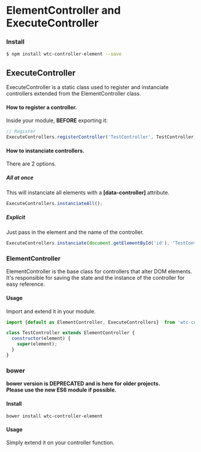 # ElementController and ExecuteController
### Install
```sh
$ npm install wtc-controller-element --save
```
## ExecuteController
ExecuteController is a static class used to register and instanciate controllers extended from the ElementController class.

#### How to register a controller.
Inside your module, **BEFORE** exporting it:
```javascript
// Register
ExecuteControllers.registerController('TestController', TestController);
```

#### How to instanciate controllers.
There are 2 options.
##### All at once
This will instanciate all elements with a **[data-controller]** attribute.
```javascript
ExecuteControllers.instanciateAll();
```

##### Explicit
Just pass in the element and the name of the controller.
```javascript
ExecuteControllers.instanciate(document.getElementById('id'), 'TestController');
```

### ElementController
ElementController is the base class for controllers that alter DOM elements. It's responsible for saving the state and the instance of the controller for easy reference.

#### Usage
Import and extend it in your module.
```javascript
import {default as ElementController, ExecuteControllers}  from 'wtc-controller-element';

class TestController extends ElementController {
  constructor(element) {
    super(element);
  }
}
```

### bower
**bower version is DEPRECATED and is here for older projects.  
Please use the new ES6 module if possible.**
#### Install
```
bower install wtc-controller-element
```
#### Usage
Simply extend it on your controller function.
